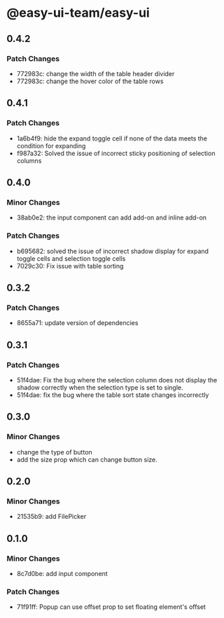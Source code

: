 # @easy-ui-team/easy-ui

## 0.4.2

### Patch Changes

- 772983c: change the width of the table header divider
- 772983c: change the hover color of the table rows

## 0.4.1

### Patch Changes

- 1a6b4f9: hide the expand toggle cell if none of the data meets the condition for expanding
- f987a32: Solved the issue of incorrect sticky positioning of selection columns

## 0.4.0

### Minor Changes

- 38ab0e2: the input component can add add-on and inline add-on

### Patch Changes

- b695682: solved the issue of incorrect shadow display for expand toggle cells and selection toggle cells
- 7029c30: Fix issue with table sorting

## 0.3.2

### Patch Changes

- 8655a71: update version of dependencies

## 0.3.1

### Patch Changes

- 51f4dae: Fix the bug where the selection column does not display the shadow correctly when the selection type is set to single.
- 51f4dae: fix the bug where the table sort state changes incorrectly

## 0.3.0

### Minor Changes

- change the type of button
- add the size prop which can change button size.

## 0.2.0

### Minor Changes

- 21535b9: add FilePicker

## 0.1.0

### Minor Changes

- 8c7d0be: add input component

### Patch Changes

- 71f91ff: Popup can use offset prop to set floating element's offset
